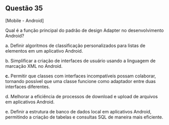 

## Questão 35
[Mobile - Android]

Qual é a função principal do padrão de design Adapter no desenvolvimento Android?

a. Definir algoritmos de classificação personalizados para listas de elementos em um aplicativo Android.

b. Simplificar a criação de interfaces de usuário usando a linguagem de marcação XML no Android.

**c.** Permitir que classes com interfaces incompatíveis possam colaborar, tornando possível que uma classe funcione como adaptador entre duas interfaces diferentes.

d. Melhorar a eficiência de processos de download e upload de arquivos em aplicativos Android.

e. Definir a estrutura de banco de dados local em aplicativos Android, permitindo a criação de tabelas e consultas SQL de maneira mais eficiente.



